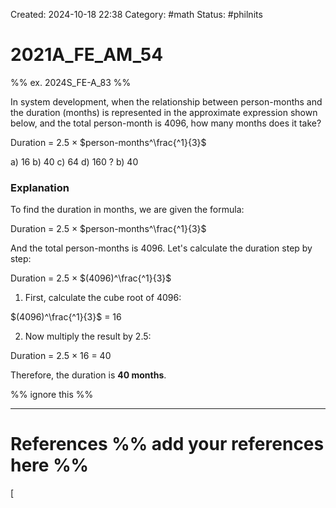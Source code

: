Created: 2024-10-18 22:38
Category:  #math
Status: #philnits



# 2021A_FE_AM_54

%% ex. 2024S_FE-A_83 %%

In system development, when the relationship between person-months and the duration (months) is represented in the approximate expression shown below, and the total person-month is 4096, how many months does it take?

Duration = 2.5 $\times$ $person-months^\frac{^1}{3}$

a) 16
b) 40
c) 64
d) 160
?
b) 40
### Explanation

To find the duration in months, we are given the formula:

Duration = 2.5 $\times$ $person-months^\frac{^1}{3}$

And the total person-months is 4096. Let's calculate the duration step by step:

Duration = 2.5 $\times$ $(4096)^\frac{^1}{3}$

1. First, calculate the cube root of 4096:

 $(4096)^\frac{^1}{3}$ = 16

2. Now multiply the result by 2.5:

Duration =  2.5 $\times$ 16 = 40

Therefore, the duration is **40 months**.







%% ignore this %%
<!--SR:!2025-03-07,1,230-->
---









# References %% add your references here %%
[